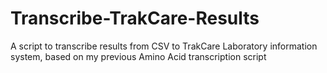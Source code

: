 # Transcribe-TrakCare-Results
A script to transcribe results from CSV to TrakCare Laboratory information system, based on my previous Amino Acid transcription script
